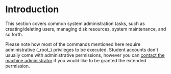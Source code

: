 # Introduction

This section covers common system administration tasks, such as creating/deleting users, managing disk resources, system maintenance, and so forth.

Please note how most of the commands mentioned here require administrative \(\_root\_\) privileges to be executed. Student accounts don't usually come with administrative permissions, however you can [contact the machine administrator](mailto:gpa@create.aau.dk) if you would like to be granted the extended permission. 

